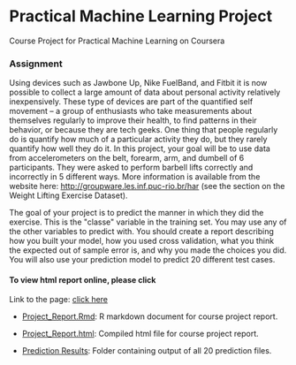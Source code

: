 ﻿Practical Machine Learning Project 
==================================

Course Project for Practical Machine Learning on Coursera

### Assignment  
Using devices such as Jawbone Up, Nike FuelBand, and Fitbit it is now possible to collect a large amount of data about 
personal activity relatively inexpensively. These type of devices are part of the quantified self movement – a group of 
enthusiasts who take measurements about themselves regularly to improve their health, to find patterns in their behavior, 
or because they are tech geeks. One thing that people regularly do is quantify how much of a particular activity they do, 
but they rarely quantify how well they do it. In this project, your goal will be to use data from accelerometers on the belt, 
forearm, arm, and dumbell of 6 participants. They were asked to perform barbell lifts correctly and incorrectly in 5 different 
ways. More information is available from the website here: http://groupware.les.inf.puc-rio.br/har (see the section on the 
Weight Lifting Exercise Dataset).   

The goal of your project is to predict the manner in which they did the exercise. This is the "classe" variable in the training set. You may use any of the other variables to predict with. You should create a report describing how you built your model, how you used cross validation, what you think the expected out of sample error is, and why you made the choices you did. You will also use your prediction model to predict 20 different test cases.  

#### To view html report online, please click
    
Link to the page: [click here](http://marrbrito.github.io/pratical_machine_learning/project_report.html)

* [Project_Report.Rmd](./project_report.Rmd): R markdown document for course project report.

* [Project_Report.html](./project_report.html): Compiled html file for course project report.

* [Prediction Results](./Results): Folder containing output of all 20 prediction files. 
